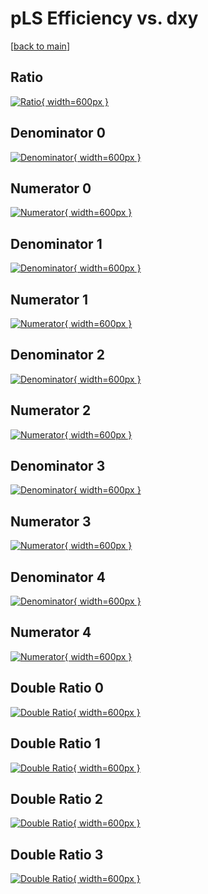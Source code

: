 # pLS Efficiency vs. dxy

[[back to main](./)]



## Ratio

[![Ratio](../mtv/var/pLS_base_11_1_eff_dxy.png){ width=600px }](../mtv/var/pLS_base_11_1_eff_dxy.pdf)

## Denominator 0

[![Denominator](../mtv/den/pLS_base_11_1_eff_dxy_den0.png){ width=600px }](../mtv/den/pLS_base_11_1_eff_dxy_den0.pdf)

## Numerator 0

[![Numerator](../mtv/num/pLS_base_11_1_eff_dxy_num0.png){ width=600px }](../mtv/num/pLS_base_11_1_eff_dxy_num0.pdf)

## Denominator 1

[![Denominator](../mtv/den/pLS_base_11_1_eff_dxy_den1.png){ width=600px }](../mtv/den/pLS_base_11_1_eff_dxy_den1.pdf)

## Numerator 1

[![Numerator](../mtv/num/pLS_base_11_1_eff_dxy_num1.png){ width=600px }](../mtv/num/pLS_base_11_1_eff_dxy_num1.pdf)

## Denominator 2

[![Denominator](../mtv/den/pLS_base_11_1_eff_dxy_den2.png){ width=600px }](../mtv/den/pLS_base_11_1_eff_dxy_den2.pdf)

## Numerator 2

[![Numerator](../mtv/num/pLS_base_11_1_eff_dxy_num2.png){ width=600px }](../mtv/num/pLS_base_11_1_eff_dxy_num2.pdf)

## Denominator 3

[![Denominator](../mtv/den/pLS_base_11_1_eff_dxy_den3.png){ width=600px }](../mtv/den/pLS_base_11_1_eff_dxy_den3.pdf)

## Numerator 3

[![Numerator](../mtv/num/pLS_base_11_1_eff_dxy_num3.png){ width=600px }](../mtv/num/pLS_base_11_1_eff_dxy_num3.pdf)

## Denominator 4

[![Denominator](../mtv/den/pLS_base_11_1_eff_dxy_den4.png){ width=600px }](../mtv/den/pLS_base_11_1_eff_dxy_den4.pdf)

## Numerator 4

[![Numerator](../mtv/num/pLS_base_11_1_eff_dxy_num4.png){ width=600px }](../mtv/num/pLS_base_11_1_eff_dxy_num4.pdf)

## Double Ratio 0

[![Double Ratio](../mtv/ratio/pLS_base_11_1_eff_dxy_ratio0.png){ width=600px }](../mtv/ratio/pLS_base_11_1_eff_dxy_ratio0.pdf)

## Double Ratio 1

[![Double Ratio](../mtv/ratio/pLS_base_11_1_eff_dxy_ratio1.png){ width=600px }](../mtv/ratio/pLS_base_11_1_eff_dxy_ratio1.pdf)

## Double Ratio 2

[![Double Ratio](../mtv/ratio/pLS_base_11_1_eff_dxy_ratio2.png){ width=600px }](../mtv/ratio/pLS_base_11_1_eff_dxy_ratio2.pdf)

## Double Ratio 3

[![Double Ratio](../mtv/ratio/pLS_base_11_1_eff_dxy_ratio3.png){ width=600px }](../mtv/ratio/pLS_base_11_1_eff_dxy_ratio3.pdf)

